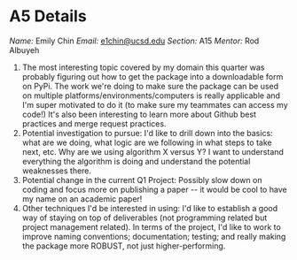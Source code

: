 # A5 Details
*Name:* Emily Chin
*Email:* e1chin@ucsd.edu
*Section:* A15
*Mentor:* Rod Albuyeh

1. The most interesting topic covered by my domain this quarter was probably figuring out how to get the package into a downloadable form on PyPi. The work we're doing to make sure the package can be used on multiple platforms/environments/computers is really applicable and I'm super motivated to do it (to make sure my teammates can access my code!) It's also been interesting to learn more about Github best practices and merge request practices.
2. Potential investigation to pursue: I'd like to drill down into the basics: what are we doing, what logic are we following in what steps to take next, etc. Why are we using algorithm X versus Y? I want to understand everything the algorithm is doing and understand the potential weaknesses there.
3. Potential change in the current Q1 Project: Possibly slow down on coding and focus more on publishing a paper -- it would be cool to have my name on an academic paper!
4. Other techniques I'd be interested in using: I'd like to establish a good way of staying on top of deliverables (not programming related but project management related). In terms of the project, I'd like to work to improve naming conventions; documentation; testing; and really making the package more ROBUST, not just higher-performing.

